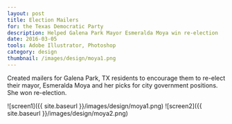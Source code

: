 ```yaml
---
layout: post
title: Election Mailers
for: the Texas Democratic Party
description: Helped Galena Park Mayor Esmeralda Moya win re-election
date: 2016-03-05
tools: Adobe Illustrator, Photoshop
category: design
thumbnail: /images/design/moya1.png
---
```

Created mailers for Galena Park, TX residents to encourage them to re-elect their mayor, Esmeralda Moya and her picks for city government positions. She won re-election.

![screen1]({{ site.baseurl }}/images/design/moya1.png)
![screen2]({{ site.baseurl }}/images/design/moya2.png)
